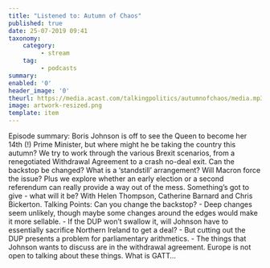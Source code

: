 ```yaml
---
title: "Listened to: Autumn of Chaos"
published: true
date: 25-07-2019 09:41
taxonomy:
    category:
         - stream
    tag:
         - podcasts
summary:
enabled: '0'
header_image: '0'
theurl: https://media.acast.com/talkingpolitics/autumnofchaos/media.mp3
image: artwork-resized.png
template: item
---
```

 
Episode summary: Boris Johnson is off to see the Queen to become her 14th (!) Prime Minister, but where might he be taking the country this autumn? We try to work through the various Brexit scenarios, from a renegotiated Withdrawal Agreement to a crash no-deal exit. Can the backstop be changed? What is a ‘standstill’ arrangement? Will Macron force the issue? Plus we explore whether an early election or a second referendum can really provide a way out of the mess. Something’s got to give - what will it be? With Helen Thompson, Catherine Barnard and Chris Bickerton. Talking Points: Can you change the backstop? - Deep changes seem unlikely, though maybe some changes around the edges would make it more sellable. - If the DUP won’t swallow it, will Johnson have to essentially sacrifice Northern Ireland to get a deal? - But cutting out the DUP presents a problem for parliamentary arithmetics. - The things that Johnson wants to discuss are in the withdrawal agreement. Europe is not open to talking about these things. What is GATT…
